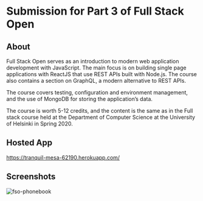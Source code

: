 # Submission for Part 3 of Full Stack Open

## About
Full Stack Open serves as an introduction to modern web application development with JavaScript. The main focus is on building single page applications with ReactJS that use REST APIs built with Node.js. The course also contains a section on GraphQL, a modern alternative to REST APIs.

The course covers testing, configuration and environment management, and the use of MongoDB for storing the application’s data.

The course is worth 5-12 credits, and the content is the same as in the Full stack course held at the Department of Computer Science at the University of Helsinki in Spring 2020.

## Hosted App
https://tranquil-mesa-62190.herokuapp.com/

## Screenshots
![fso-phonebook](https://user-images.githubusercontent.com/56516912/133955387-8b3e3902-4de5-45cd-95ae-5b2174609aaa.png)
